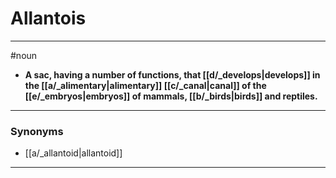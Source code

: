 # Allantois
---
#noun
- **A sac, having a number of functions, that [[d/_develops|develops]] in the [[a/_alimentary|alimentary]] [[c/_canal|canal]] of the [[e/_embryos|embryos]] of mammals, [[b/_birds|birds]] and reptiles.**
---
### Synonyms
- [[a/_allantoid|allantoid]]
---
